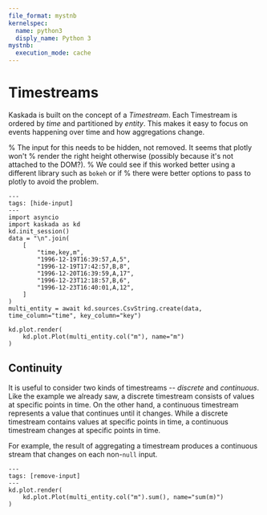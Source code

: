```yaml
---
file_format: mystnb
kernelspec:
  name: python3
  disply_name: Python 3
mystnb:
  execution_mode: cache
---
```


# Timestreams

Kaskada is built on the concept of a _Timestream_.
Each Timestream is ordered by _time_ and partitioned by _entity_.
This makes it easy to focus on events happening over time and how aggregations change.

% The input for this needs to be hidden, not removed. It seems that plotly won't
% render the right height otherwise (possibly because it's not attached to the DOM?).
% We could see if this worked better using a different library such as `bokeh` or if
% there were better options to pass to plotly to avoid the problem.
```{code-cell}
---
tags: [hide-input]
---
import asyncio
import kaskada as kd
kd.init_session()
data = "\n".join(
    [
        "time,key,m",
        "1996-12-19T16:39:57,A,5",
        "1996-12-19T17:42:57,B,8",
        "1996-12-20T16:39:59,A,17",
        "1996-12-23T12:18:57,B,6",
        "1996-12-23T16:40:01,A,12",
    ]
)
multi_entity = await kd.sources.CsvString.create(data, time_column="time", key_column="key")

kd.plot.render(
    kd.plot.Plot(multi_entity.col("m"), name="m")
)
```

## Continuity

It is useful to consider two kinds of timestreams -- _discrete_ and _continuous_.
Like the example we already saw, a discrete timestream consists of values at specific points in time.
On the other hand, a continuous timestream represents a value that continues until it changes.
While a discrete timestream contains values at specific points in time, a continuous timestream changes at specific points in time.

For example, the result of aggregating a timestream produces a continuous stream that changes on each non-`null` input.

```{code-cell}
---
tags: [remove-input]
---
kd.plot.render(
    kd.plot.Plot(multi_entity.col("m").sum(), name="sum(m)")
)